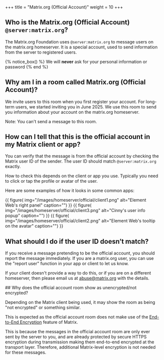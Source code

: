 +++
title = "Matrix.org (Official Account)"
weight = 10
+++

## Who is the Matrix.org (Official Account) `@server:matrix.org`?

The Matrix.org Foundation uses `@server:matrix.org` to message users on the matrix.org homeserver. It is a special account, used to send information from the server to registered users.

{% notice_box() %}
We will **never** ask for your personal information or password
{% end %}

## Why am I in a room called Matrix.org (Official Account)?

We invite users to this room when you first register your account. For long-term users, we started inviting you in June 2025. We use this room to send you information about your account on the matrix.org homeserver.

Note: You can't send a message to this room.

## How can I tell that this is the official account in my Matrix client or app?

You can verify that the message is from the official account by checking the Matrix user ID of the sender. The user ID should match `@server:matrix.org` exactly.

How to check this depends on the client or app you use. Typically you need to click or tap the profile or avatar of the user.

Here are some examples of how it looks in some common apps:

<div style="display:flex; flex-direction:row; flex-wrap: wrap; gap: 8px; align-items: baseline; justify-content: center;">
{{ figure(
    img="/images/homeserver/official/client1.png"
    alt="Element Web's right panel"
    caption="")
}}
{{ figure(
    img="/images/homeserver/official/client3.png"
    alt="Cinny's user info popup"
    caption="")
}}
{{ figure(
    img="/images/homeserver/official/client2.png"
    alt="Element Web's tooltip on the avatar"
    caption="")
}}
</div>

## What should I do if the user ID doesn’t match?

If you receive a message pretending to be the official account, you should report the message immediately. If you are a matrix.org user, you can use the "report user" function in your app or client to let us know.

If your client doesn't provide a way to do this, or if you are on a different homeserver, then please email us at [abuse@matrix.org](mailto:abuse@matrix.org) with the details.

## Why does the official account room show as unencrypted/not encrypted?

Depending on the Matrix client being used, it may show the room as being "not encrypted" or something similar.

This is expected as the official account room does not make use of the [End-to-End Encryption](https://spec.matrix.org/latest/client-server-api/#end-to-end-encryption) feature of Matrix.

This is because the messages in the official account room are only ever sent by the server to you, and are already protected by secure HTTPS encryption during transmission making them end-to-end encrypted at the transport layer. Therefore, additional Matrix-level encryption is not needed for these messages.
